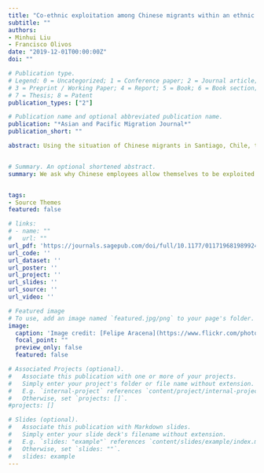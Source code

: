 ```yaml
---
title: "Co-ethnic exploitation among Chinese migrants within an ethnic economy"
subtitle: ""
authors:
- Minhui Liu
- Francisco Olivos
date: "2019-12-01T00:00:00Z"
doi: ""

# Publication type.
# Legend: 0 = Uncategorized; 1 = Conference paper; 2 = Journal article;
# 3 = Preprint / Working Paper; 4 = Report; 5 = Book; 6 = Book section;
# 7 = Thesis; 8 = Patent
publication_types: ["2"]

# Publication name and optional abbreviated publication name.
publication: "*Asian and Pacific Migration Journal*"
publication_short: ""

abstract: Using the situation of Chinese migrants in Santiago, Chile, this article shows that labor relationships between Chinese employers and Chinese employees could be exploitative. We aim to discuss the conditions under which co-ethnic exploitation among Chinese migrants takes place in this developing country. In addition, we ask why Chinese employees allow themselves to be exploited by their Chinese employers, and how employers explain this exploitation. We argue that such exploitation starts at the migration route, with both employers and employees reaching a mutual agreement to circumvent the local regulations. Through social ties (guanxi), Chinese employers hire co-ethnic employees and generate the conditions to keep the labor force under their control. These conditions prevent any potential feedback effect or attempt to modify the migrant labor regime.


# Summary. An optional shortened abstract.
summary: We ask why Chinese employees allow themselves to be exploited by their Chinese employers, and how employers explain this exploitation.


tags:
- Source Themes
featured: false

# links:
# - name: ""
#   url: ""
url_pdf: 'https://journals.sagepub.com/doi/full/10.1177/0117196819899243'
url_code: ''
url_dataset: ''
url_poster: ''
url_project: ''
url_slides: ''
url_source: ''
url_video: ''

# Featured image
# To use, add an image named `featured.jpg/png` to your page's folder. 
image:
  caption: 'Image credit: [Felipe Aracena](https://www.flickr.com/photos/felipe_aracena/)'
  focal_point: ""
  preview_only: false
  featured: false

# Associated Projects (optional).
#   Associate this publication with one or more of your projects.
#   Simply enter your project's folder or file name without extension.
#   E.g. `internal-project` references `content/project/internal-project/index.md`.
#   Otherwise, set `projects: []`.
#projects: []

# Slides (optional).
#   Associate this publication with Markdown slides.
#   Simply enter your slide deck's filename without extension.
#   E.g. `slides: "example"` references `content/slides/example/index.md`.
#   Otherwise, set `slides: ""`.
#   slides: example
---
```


